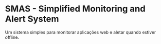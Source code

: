 # SMAS - Simplified Monitoring and Alert System

Um sistema simples para monitorar aplicações web e aletar quando estiver offline.
